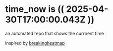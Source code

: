 # time_now is (( 2025-04-30T17:00:00.043Z ))

an automated repo that shows the currnent time

inspired by [breakingheatmap](https://github.com/breakingheatmap/breakingheatmap)
